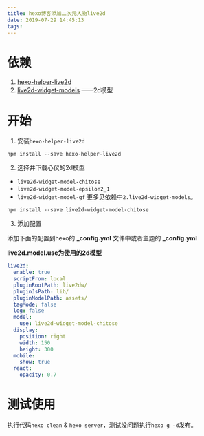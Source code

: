 ```yaml
---
title: hexo博客添加二次元人物live2d
date: 2019-07-29 14:45:13
tags:
---
```


# 依赖
1. [hexo-helper-live2d](https://github.com/EYHN/hexo-helper-live2d)
2. [live2d-widget-models](https://github.com/xiazeyu/live2d-widget-models) ——2d模型

# 开始
1. 安装`hexo-helper-live2d`
```shell
npm install --save hexo-helper-live2d
```
2. 选择并下载心仪的2d模型
 - `live2d-widget-model-chitose`
- `live2d-widget-model-epsilon2_1`
- `live2d-widget-model-gf`
更多见依赖中`2.live2d-widget-models`。
```shell
npm install --save live2d-widget-model-chitose
```
3. 添加配置

添加下面的配置到hexo的 **_config.yml** 文件中或者主题的 **_config.yml**

**live2d.model.use为使用的2d模型**
```yml
live2d:
  enable: true
  scriptFrom: local
  pluginRootPath: live2dw/
  pluginJsPath: lib/
  pluginModelPath: assets/
  tagMode: false
  log: false
  model:
    use: live2d-widget-model-chitose
  display:
    position: right
    width: 150
    height: 300
  mobile:
    show: true
  react:
    opacity: 0.7
```

# 测试使用
执行代码`hexo clean` & `hexo server`，测试没问题执行`hexo g -d`发布。
